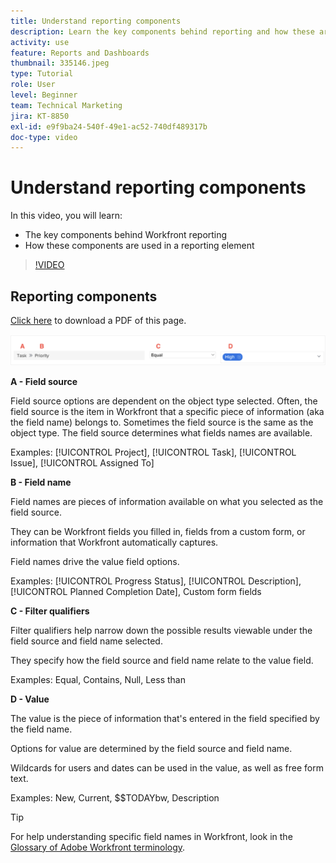 ```yaml
---
title: Understand reporting components
description: Learn the key components behind reporting and how these are used in a reporting element in Workfront.
activity: use
feature: Reports and Dashboards
thumbnail: 335146.jpeg
type: Tutorial
role: User
level: Beginner
team: Technical Marketing
jira: KT-8850
exl-id: e9f9ba24-540f-49e1-ac52-740df489317b
doc-type: video
---
```

# Understand reporting components

In this video, you will learn:

* The key components behind Workfront reporting
* How these components are used in a reporting element

>[!VIDEO](https://video.tv.adobe.com/v/335146/?quality=12&learn=on&enablevpops)

## Reporting components

[Click here](/help/assets/reporting-components.pdf) to download a PDF of this page.

![An image of the screen to create a filter](assets/reporting-components-1.png)

**A - Field source**

Field source options are dependent on the object type selected. Often, the field source is the item in Workfront that a specific piece of information (aka the field name) belongs to. Sometimes the field source is the same as the object type.
The field source determines what fields names are available.

Examples: [!UICONTROL Project], [!UICONTROL Task], [!UICONTROL Issue], [!UICONTROL Assigned To]

**B - Field name**

Field names are pieces of information available on what you selected as the field source.

They can be Workfront fields you filled in, fields from a custom form, or information that Workfront automatically captures.

Field names drive the value field options.

Examples: [!UICONTROL Progress Status], [!UICONTROL Description], [!UICONTROL Planned Completion Date], Custom form fields

**C - Filter qualifiers**

Filter qualifiers help narrow down the possible results viewable under the field source and field name selected.

They specify how the field source and field name relate to the value field.

Examples: Equal, Contains, Null, Less than

**D - Value**

The value is the piece of information that's entered in the field specified by the field name.

Options for value are determined by the field source and field name.

Wildcards for users and dates can be used in the value, as well as free form text.

Examples: New, Current, $$TODAYbw, Description

>[!TIP]
>
>For help understanding specific field names in Workfront, look in the [Glossary of Adobe Workfront terminology](https://experienceleague.adobe.com/docs/workfront/using/basics/workfront-terminology-glossary.html?lang=en).

